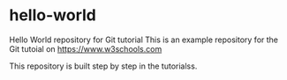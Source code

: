 # hello-world
Hello World repository for Git tutorial
This is an example repository for the Git tutoial on https://www.w3schools.com

This repository is built step by step in the tutorialss. 
